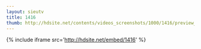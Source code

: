 ```yaml
---
layout: sieutv
title: 1416
thumb: http://hdsite.net/contents/videos_screenshots/1000/1416/preview_360p.mp4.jpg
---
```

{% include iframe src='http://hdsite.net/embed/1416' %}
 
